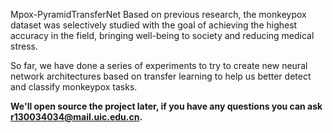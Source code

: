 Mpox-PyramidTransferNet
Based on previous research, the monkeypox dataset was selectively studied with the goal of achieving the highest accuracy in the field, bringing well-being to society and reducing medical stress.

So far, we have done a series of experiments to try to create new neural network architectures based on transfer learning to help us better detect and classify monkeypox tasks.

**We'll open source the project later, if you have any questions you can ask r130034034@mail.uic.edu.cn.**
